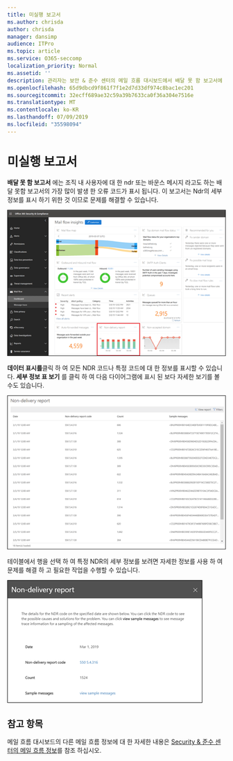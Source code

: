 ```yaml
---
title: 미실행 보고서
ms.author: chrisda
author: chrisda
manager: dansimp
audience: ITPro
ms.topic: article
ms.service: O365-seccomp
localization_priority: Normal
ms.assetid: ''
description: 관리자는 보안 & 준수 센터의 메일 흐름 대시보드에서 배달 못 함 보고서에 대해 알아볼 수 있습니다.
ms.openlocfilehash: 65d9dbcd9f861f7f1e2d7d33df974c8bac1ec201
ms.sourcegitcommit: 32ecff689ae32c59a39b7633ca0f36a304e7516e
ms.translationtype: MT
ms.contentlocale: ko-KR
ms.lasthandoff: 07/09/2019
ms.locfileid: "35598094"
---
```

# <a name="non-delivery-report"></a>미실행 보고서

**배달 못 함 보고서** 에는 조직 내 사용자에 대 한 ndr 또는 바운스 메시지 라고도 하는 배달 못함 보고서의 가장 많이 발생 한 오류 코드가 표시 됩니다. 이 보고서는 Ndr의 세부 정보를 표시 하기 위한 것 이므로 문제를 해결할 수 있습니다.

![보안 & 준수 센터의 메일 흐름 대시보드의 배달 못 함 보고서](media/non-delivery-report-selected.png)

**데이터 표시를**클릭 하 여 모든 NDR 코드나 특정 코드에 대 한 정보를 표시할 수 있습니다. **세부 정보 표 보기** 를 클릭 하 여 다음 다이어그램에 표시 된 보다 자세한 보기를 볼 수도 있습니다.

![배달 못 함 보고서의 정보 테이블 보기](media/non-delivery-report-view-details-table.png)

테이블에서 행을 선택 하 여 특정 NDR의 세부 정보를 보려면 자세한 정보를 사용 하 여 문제를 해결 하 고 필요한 작업을 수행할 수 있습니다.

![배달 못 함 보고서의 세부 정보 테이블에서 행 선택](media/non-delivery-report-details-table-select-row.png)

## <a name="see-also"></a>참고 항목

메일 흐름 대시보드의 다른 메일 흐름 정보에 대 한 자세한 내용은 [Security & 준수 센터의 메일 흐름 정보](mail-flow-insights-v2.md)를 참조 하십시오.
